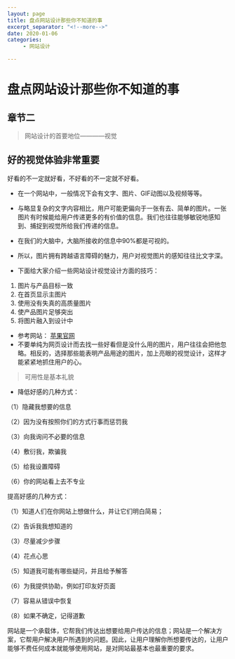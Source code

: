 ```yaml
---
layout: page
title: 盘点网站设计那些你不知道的事
excerpt_separator: "<!--more-->"
date: 2020-01-06
categories:
     - 网站设计

---
```


# 盘点网站设计那些你不知道的事
## 章节二
<!--more-->
> 网站设计的首要地位————视觉
<!--more-->
## 好的视觉体验非常重要
好看的不一定就好看，不好看的不一定就不好看。
- 在一个网站中，一般情况下会有文字、图片、GIF动图以及视频等等。
- 与略显复杂的文字内容相比，用户可能更偏向于一张有去、简单的图片。一张图片有时候能给用户传递更多的有价值的信息。我们也往往能够敏锐地感知到、捕捉到视觉所给我们传递的信息。
- 在我们的大脑中，大脑所接收的信息中90%都是可视的。
- 所以，图片拥有跨越语言障碍的魅力，用户对视觉图片的感知往往比文字深。

- 下面给大家介绍一些网站设计视觉设计方面的技巧：
1. 图片与产品目标一致
2. 在首页显示主图片
3. 使用没有失真的高质量图片
4. 使产品图片足够突出
5. 将图片融入到设计中
- 参考网站：
[苹果官网](https://www.apple.com/cn/?afid=p238%7Chh3gLWNe_mtid_18707vxu38484&cid=aos-CN-kwha-brand)
- 不要单纯为网页设计而去找一些好看但是没什么用的图片，用户往往会把他忽略。相反的，选择那些能表明产品用途的图片，加上亮眼的视觉设计，这样才能紧紧地抓住用户的心。
> 可用性是基本礼貌

- 降低好感的几种方式：

（1）隐藏我想要的信息

（2）因为没有按照你们的方式行事而惩罚我

（3）向我询问不必要的信息

（4）敷衍我，欺骗我

（5）给我设置障碍

（6）你的网站看上去不专业

提高好感的几种方式：

（1）知道人们在你网站上想做什么，并让它们明白简易；

（2）告诉我我想知道的

（3）尽量减少步骤

（4）花点心思

（5）知道我可能有哪些疑问，并且给予解答

（6）为我提供协助，例如打印友好页面

（7）容易从错误中恢复

（8）如果不确定，记得道歉

网站是一个承载体，它帮我们传达出想要给用户传达的信息；网站是一个解决方案，它帮用户解决用户所遇到的问题。因此，让用户理解你所想要传达的，让用户能够不费任何成本就能够使用网站，是对网站最基本也最重要的要求。
